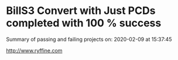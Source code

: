 # BillS3 Convert with Just PCDs completed with 100 % success

Summary of passing and failing projects on: 2020-02-09 at 15:37:45

http://www.ryffine.com
